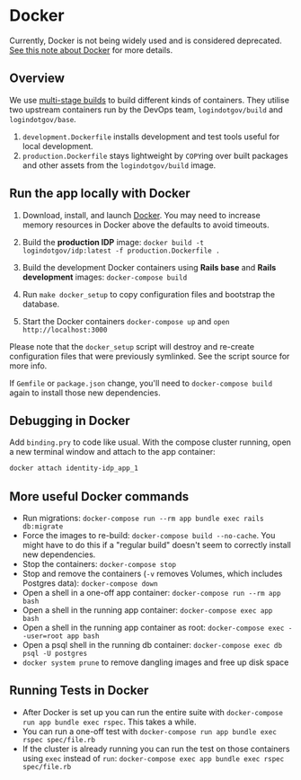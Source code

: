 # Docker

Currently, Docker is not being widely used and is considered deprecated. [See this note about Docker](./local-development.md#installing-with-docker) for more details.

## Overview

We use [multi-stage builds](https://docs.docker.com/develop/develop-images/multistage-build/#use-multi-stage-builds) to build different kinds of containers. They utilise two upstream containers run by the DevOps team, `logindotgov/build` and `logindotgov/base`.

1. `development.Dockerfile` installs development and test tools useful for local development.
1. `production.Dockerfile` stays lightweight by `COPY`ing over built packages and other assets from the `logindotgov/build` image.

## Run the app locally with Docker

1. Download, install, and launch [Docker](https://www.docker.com/products/docker-desktop). You may need to increase memory resources in Docker above the defaults to avoid timeouts.

1. Build the __production IDP__ image: `docker build -t logindotgov/idp:latest -f production.Dockerfile .`

1. Build the development Docker containers using __Rails base__ and __Rails development__ images: `docker-compose build`

1. Run `make docker_setup` to copy configuration files and bootstrap the database.

1. Start the Docker containers `docker-compose up` and `open http://localhost:3000`

Please note that the `docker_setup` script will destroy and re-create configuration files that were previously symlinked.  See the script source for more info.

If `Gemfile` or `package.json` change, you'll need to `docker-compose build` again to install those new dependencies.

## Debugging in Docker

Add `binding.pry` to code like usual.
With the compose cluster running, open a new terminal window and attach to the app container:

```sh
docker attach identity-idp_app_1
```

## More useful Docker commands

* Run migrations: `docker-compose run --rm app bundle exec rails db:migrate`
* Force the images to re-build: `docker-compose build --no-cache`. You might have to do this if a "regular build" doesn't seem to correctly install new dependencies.
* Stop the containers: `docker-compose stop`
* Stop and remove the containers (`-v` removes Volumes, which includes Postgres data): `docker-compose down`
* Open a shell in a one-off app container: `docker-compose run --rm app bash`
* Open a shell in the running app container: `docker-compose exec app bash`
* Open a shell in the running app container as root: `docker-compose exec --user=root app bash`
* Open a psql shell in the running db container: `docker-compose exec db psql -U postgres`
* `docker system prune` to remove dangling images and free up disk space

## Running Tests in Docker

* After Docker is set up you can run the entire suite with `docker-compose run app bundle exec rspec`. This takes a while.
* You can run a one-off test with `docker-compose run app bundle exec rspec spec/file.rb`
* If the cluster is already running you can run the test on those containers using `exec` instead of `run`: `docker-compose exec app bundle exec rspec spec/file.rb`
